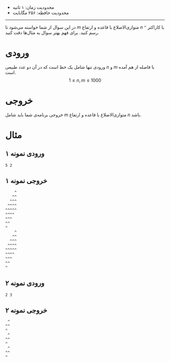 [_metadata_:id]:- "parallelograms"
[_metadata_:title]:- "متوازی‌الاضلاع‌ها"
[_metadata_:level]:- "medium"
[_metadata_:author]:- "ایلیا کاهنی"
[_metadata_:series]:- "more-flow-of-control"

+ محدودیت زمان: ۱ ثانیه
+ محدودیت حافظه: ۲۵۶ مگابایت

----------
در این سوال از شما خواسته می‌شود تا $m$ متوازی‌الاضلاع با قاعده و ارتفاع $n$ با کاراکتر `^` رسم کنید. برای فهم بهتر سوال به مثال‌ها دقت کنید.

# ورودی

ورودی تنها شامل یک خط است که در آن دو عدد طبیعی $n$ و $m$ با فاصله از هم آمده است.
$$1 \le n, m \le 1000$$
# خروجی

خروجی برنامه‌ی شما باید شامل $m$ متوازی‌الاضلاع با قاعده و ارتفاع $n$ باشد.

# مثال

## ورودی نمونه ۱
```
5 2
```


## خروجی نمونه ۱
```
    ^    
   ^^   
  ^^^  
 ^^^^ 
^^^^^
^^^^ 
^^^  
^^   
^    
    ^    
   ^^   
  ^^^  
 ^^^^ 
^^^^^
^^^^ 
^^^  
^^   
^ 
```


## ورودی نمونه ۲
```
2 3
```


## خروجی نمونه ۲
```
 ^ 
^^
^ 
 ^ 
^^
^ 
 ^ 
^^
^ 
```

